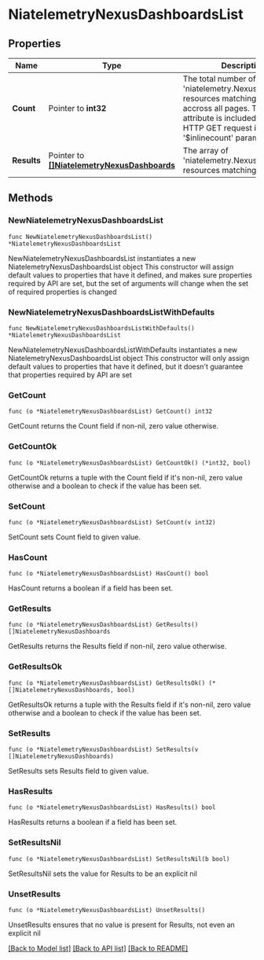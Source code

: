 # NiatelemetryNexusDashboardsList

## Properties

Name | Type | Description | Notes
------------ | ------------- | ------------- | -------------
**Count** | Pointer to **int32** | The total number of &#39;niatelemetry.NexusDashboards&#39; resources matching the request, accross all pages. The &#39;Count&#39; attribute is included when the HTTP GET request includes the &#39;$inlinecount&#39; parameter. | [optional] 
**Results** | Pointer to [**[]NiatelemetryNexusDashboards**](niatelemetry.NexusDashboards.md) | The array of &#39;niatelemetry.NexusDashboards&#39; resources matching the request. | [optional] 

## Methods

### NewNiatelemetryNexusDashboardsList

`func NewNiatelemetryNexusDashboardsList() *NiatelemetryNexusDashboardsList`

NewNiatelemetryNexusDashboardsList instantiates a new NiatelemetryNexusDashboardsList object
This constructor will assign default values to properties that have it defined,
and makes sure properties required by API are set, but the set of arguments
will change when the set of required properties is changed

### NewNiatelemetryNexusDashboardsListWithDefaults

`func NewNiatelemetryNexusDashboardsListWithDefaults() *NiatelemetryNexusDashboardsList`

NewNiatelemetryNexusDashboardsListWithDefaults instantiates a new NiatelemetryNexusDashboardsList object
This constructor will only assign default values to properties that have it defined,
but it doesn't guarantee that properties required by API are set

### GetCount

`func (o *NiatelemetryNexusDashboardsList) GetCount() int32`

GetCount returns the Count field if non-nil, zero value otherwise.

### GetCountOk

`func (o *NiatelemetryNexusDashboardsList) GetCountOk() (*int32, bool)`

GetCountOk returns a tuple with the Count field if it's non-nil, zero value otherwise
and a boolean to check if the value has been set.

### SetCount

`func (o *NiatelemetryNexusDashboardsList) SetCount(v int32)`

SetCount sets Count field to given value.

### HasCount

`func (o *NiatelemetryNexusDashboardsList) HasCount() bool`

HasCount returns a boolean if a field has been set.

### GetResults

`func (o *NiatelemetryNexusDashboardsList) GetResults() []NiatelemetryNexusDashboards`

GetResults returns the Results field if non-nil, zero value otherwise.

### GetResultsOk

`func (o *NiatelemetryNexusDashboardsList) GetResultsOk() (*[]NiatelemetryNexusDashboards, bool)`

GetResultsOk returns a tuple with the Results field if it's non-nil, zero value otherwise
and a boolean to check if the value has been set.

### SetResults

`func (o *NiatelemetryNexusDashboardsList) SetResults(v []NiatelemetryNexusDashboards)`

SetResults sets Results field to given value.

### HasResults

`func (o *NiatelemetryNexusDashboardsList) HasResults() bool`

HasResults returns a boolean if a field has been set.

### SetResultsNil

`func (o *NiatelemetryNexusDashboardsList) SetResultsNil(b bool)`

 SetResultsNil sets the value for Results to be an explicit nil

### UnsetResults
`func (o *NiatelemetryNexusDashboardsList) UnsetResults()`

UnsetResults ensures that no value is present for Results, not even an explicit nil

[[Back to Model list]](../README.md#documentation-for-models) [[Back to API list]](../README.md#documentation-for-api-endpoints) [[Back to README]](../README.md)


